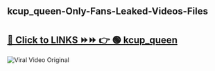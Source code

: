 
 ## kcup_queen-Only-Fans-Leaked-Videos-Files

# <h2><a href="https://mediaupload.pro?kcup_queen">🔗 Click to LINKS ⏩⏩ 👉 🟢 kcup_queen </a></h2>

<a href="https://mediaupload.pro?kcup_queen" rel="nofollow" data-target="animated-image.originalLink"><img src="https://i.ibb.co.com/xMMVF88/686577567.gif" alt="Viral Video Original" style="max-width: 100%; display: inline-block;" data-target="animated-image.originalImage"></a>